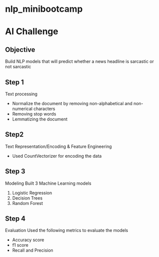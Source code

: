 # nlp_minibootcamp
# AI Challenge
## Objective
Build NLP models that will predict whether a news headline is sarcastic or not sarcastic
## Step 1
Text processing
- Normalize the document by removing non-alphabetical and non-numerical characters
- Removing stop words
- Lemmatizing the document
## Step2
Text Representation/Encoding & Feature Engineering
- Used CountVectorizer for encoding the data
## Step 3
Modeling
Built 3 Machine Learning models
1. Logistic Regression
2. Decision Trees
3. Random Forest
## Step 4
Evaluation
Used the following metrics to evaluate the models
- Accuracy score
- f1 score
- Recall and Precision
